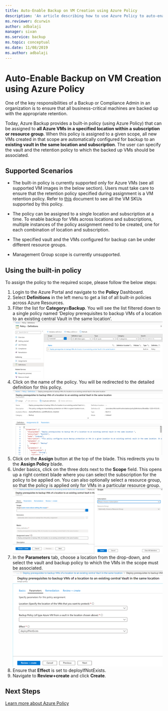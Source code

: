 ```yaml
---
title: Auto-Enable Backup on VM Creation using Azure Policy
description: 'An article describing how to use Azure Policy to auto-enable backup for all VMs created in a given scope'
ms.reviewer: dcurwin
author: adbalaji
manager: sivan
ms.service: backup
ms.topic: conceptual
ms.date: 11/08/2019
ms.author: adbalaji
---
```


# Auto-Enable Backup on VM Creation using Azure Policy

One of the key responsibilities of a Backup or Compliance Admin in an organization is to ensure that all business-critical machines are backed up with the appropriate retention.

Today, Azure Backup provides a built-in policy (using Azure Policy) that can be assigned to **all Azure VMs in a specified location within a subscription or resource group**. When this policy is assigned to a given scope, all new VMs created in that scope are automatically configured for backup to an **existing vault in the same location and subscription**. The user can specify the vault and the retention policy to which the backed up VMs should be associated.

## Supported Scenarios 

* The built-in policy is currently supported only for Azure VMs (see all supported VM images in the below section). Users must take care to ensure that the retention policy specified during assignment is a VM retention policy. Refer to [this](https://aka.ms/AA6il6q) document to see all the VM SKUs supported by this policy.

* The policy can be assigned to a single location and subscription at a time. To enable backup for VMs across locations and subscriptions, multiple instances of the policy assignment need to be created, one for each combination of location and subscription.

* The specified vault and the VMs configured for backup can be under different resource groups.

* Management Group scope is currently unsupported.

## Using the built-in policy

To assign the policy to the required scope, please follow the below steps:

1. Login to the Azure Portal and navigate to the **Policy** Dashboard.
2. Select **Definitions** in the left menu to get a list of all built-in policies across Azure Resources.
3. Filter the list for **Category=Backup**. You will see the list filtered down to a single policy named ‘Deploy prerequisites to backup VMs of a location to an existing central Vault in the same location’.
![Policy Dashboard](./media/backup-azure-auto-enable-backup/policy_dashboard.png)
4. Click on the name of the policy. You will be redirected to the detailed definition for this policy.
![Policy Definition Blade](./media/backup-azure-auto-enable-backup/policy_definition_blade.png)
5. Click on the **Assign** button at the top of the blade. This redirects you to the **Assign Policy** blade.
6. Under basics, click on the three dots next to the **Scope** field. This opens up a right context blade where you can select the subscription for the policy to be applied on. You can also optionally select a resource group, so that the policy is applied only for VMs in a particular resource group.
![Policy Assignment Basics](./media/backup-azure-auto-enable-backup/policy_assignment_basics.png)
7. In the **Parameters** tab, choose a location from the drop-down, and select the vault and backup policy to which the VMs in the scope must be associated.
![Policy Assignment Parameters](./media/backup-azure-auto-enable-backup/policy_assignment_parameters.png)
8. Ensure that **Effect** is set to deployIfNotExists.
9. Navigate to **Review+create** and click **Create**.

## Next Steps

[Learn more about Azure Policy](https://docs.microsoft.com/en-us/azure/governance/policy/overview)